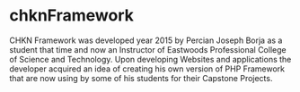 # chknFramework
CHKN Framework was developed year 2015 by Percian Joseph Borja as a student that time and now an Instructor of Eastwoods Professional College of Science and Technology. Upon developing Websites and applications the developer acquired an idea of creating his own version of PHP Framework that are now using by some of his students for their Capstone Projects.
